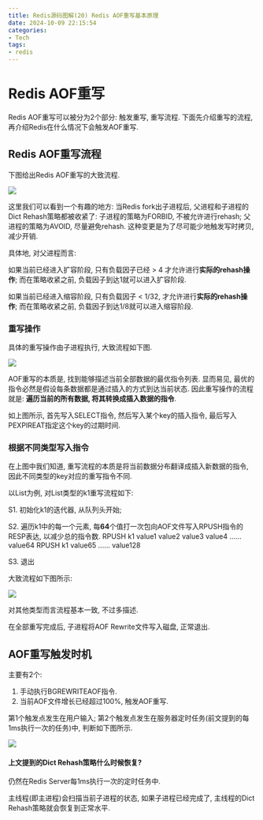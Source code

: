 ```yaml
---
title: Redis源码图解(20) Redis AOF重写基本原理
date: 2024-10-09 22:15:54
categories:
- Tech
tags:
- redis
---
```


# Redis AOF重写

Redis AOF重写可以被分为2个部分: 触发重写, 重写流程. 下面先介绍重写的流程, 再介绍Redis在什么情况下会触发AOF重写.

## Redis AOF重写流程

下图给出Redis AOF重写的大致流程.

![](aof_rewrite_process.png)

这里我们可以看到一个有趣的地方: 当Redis fork出子进程后, 父进程和子进程的Dict Rehash策略都被收紧了: 子进程的策略为FORBID, 不被允许进行rehash; 父进程的策略为AVOID, 尽量避免rehash. 这种变更是为了尽可能少地触发写时拷贝, 减少开销.

具体地, 对父进程而言:

如果当前已经进入扩容阶段, 只有负载因子已经 > 4 才允许进行**实际的rehash操作**; 而在策略收紧之前, 负载因子到达1就可以进入扩容阶段.

如果当前已经进入缩容阶段, 只有负载因子 < 1/32, 才允许进行**实际的rehash操作**; 而在策略收紧之前, 负载因子到达1/8就可以进入缩容阶段.

### 重写操作

具体的重写操作由子进程执行, 大致流程如下图.

![](aof_rewrite_op.png)

AOF重写的本质是, 找到能够描述当前全部数据的最优指令列表. 显而易见, 最优的指令必然是假设每条数据都是通过插入的方式到达当前状态. 因此重写操作的流程就是: **遍历当前的所有数据, 将其转换成插入数据的指令**. 

如上图所示, 首先写入SELECT指令, 然后写入某个key的插入指令, 最后写入PEXPIREAT指定这个key的过期时间.

### 根据不同类型写入指令

在上图中我们知道, 重写流程的本质是将当前数据分布翻译成插入新数据的指令, 因此不同类型的key对应的重写指令不同.

以List为例, 对List类型的k1重写流程如下:

S1. 初始化k1的迭代器, 从队列头开始;

S2. 遍历k1中的每一个元素, 每**64**个值打一次包向AOF文件写入RPUSH指令的RESP表达, 以减少总的指令数.
		RPUSH k1 value1 value2 value3 value4 ...... value64
		RPUSH k1 value65 ...... value128

S3. 退出

大致流程如下图所示:

![](rewrite_list.png)

对其他类型而言流程基本一致, 不过多描述.

在全部重写完成后, 子进程将AOF Rewrite文件写入磁盘, 正常退出.

## AOF重写触发时机

主要有2个:

1. 手动执行BGREWRITEAOF指令.
2. 当前AOF文件增长已经超过100%, 触发AOF重写.

第1个触发点发生在用户输入; 第2个触发点发生在服务器定时任务(前文提到的每1ms执行一次的任务)中, 判断如下图所示.

![](aof_rewrite_cron_trigger.png)



#### 上文提到的Dict Rehash策略什么时候恢复?

仍然在Redis Server每1ms执行一次的定时任务中. 

主线程(即主进程)会扫描当前子进程的状态, 如果子进程已经完成了, 主线程的Dict Rehash策略就会恢复到正常水平.

